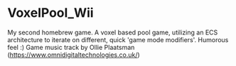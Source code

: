 # VoxelPool_Wii
My second homebrew game.
A voxel based pool game, utilizing an ECS architecture to iterate on different, quick 'game mode modifiers'. Humorous feel :)
Game music track by Ollie Plaatsman (https://www.omnidigitaltechnologies.co.uk/)

